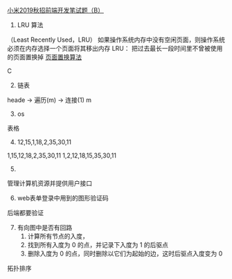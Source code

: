 [小米2019秋招前端开发笔试题（B）](https://www.nowcoder.com/test/15226467/summary)

1. LRU 算法

（Least Recently Used，LRU）
如果操作系统内存中没有空闲页面，则操作系统必须在内存选择一个页面将其移出内存
LRU： 把过去最长一段时间里不曾被使用的页面置换掉
[页面置换算法](https://baike.baidu.com/item/%E9%A1%B5%E9%9D%A2%E7%BD%AE%E6%8D%A2%E7%AE%97%E6%B3%95/7626091)

C

2. 链表

heade -> 遍历(m) -> 连接(1) m

3. os

表格

[](http://www.tyrtvu.cn/page/wangyekejian/caozuoxitong/mnst.htm)

4. 12,15,1,18,2,35,30,11

1,15,12,18,2,35,30,11
1,2,12,18,15,35,30,11

5. 
管理计算机资源并提供用户接口

6. web表单登录中用到的图形验证码

后端都要验证

7. 有向图中是否有回路
   1. 计算所有节点的入度，
   2. 找到所有入度为 0 的点，并记录下入度为 1 的后驱点
   3. 删除入度为 0 的点，同时删除以它们为起始的边，这时后驱点入度变为 0

拓扑排序
